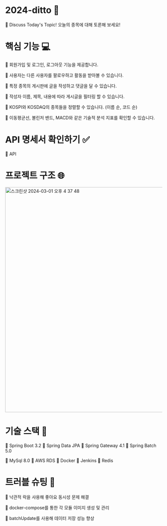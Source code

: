 # 2024-ditto :monocle_face:
:seedling: Discuss Today's Topic! 오늘의 종목에 대해 토론해 보세요!



# 핵심 기능 :computer:
:seedling: 회원가입 및 로그인, 로그아웃 기능을 제공합니다.

:seedling: 사용자는 다른 사용자를 팔로우하고 활동을 받아볼 수 있습니다.

:seedling: 특정 종목의 게시판에 글을 작성하고 댓글을 달 수 있습니다.

:seedling: 작성자 이름, 제목, 내용에 따라 게시글을 필터링 할 수 있습니다.

:seedling: KOSPI와 KOSDAQ의 종목들을 정렬할 수 있습니다. (이름 순, 코드 순)

:seedling: 이동평균선, 볼린저 밴드, MACD와 같은 기술적 분석 지표를 확인할 수 있습니다.


#  API 명세서 확인하기 :white_check_mark:

:seedling: API

# 프로젝트 구조 :globe_with_meridians:
<img width="721" alt="스크린샷 2024-03-01 오후 4 37 48" src="">

# 기술 스택 :toolbox:
:seedling: Spring Boot 3.2 
:seedling: Spring Data JPA 
:seedling: Spring Gateway 4.1 
:seedling: Spring Batch 5.0 

:seedling: MySql 8.0 
:seedling: AWS RDS 
:seedling: Docker 
:seedling: Jenkins 
:seedling: Redis 

# 트러블 슈팅 :handball_person:
:seedling: 낙관적 락을 사용해 좋아요 동시성 문제 해결

:seedling: docker-compose를 통한 각 모듈 이미지 생성 및 관리

:seedling: batchUpdate를 사용해 데이터 저장 성능 향상
